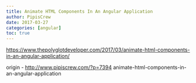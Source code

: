 ```yaml
---
title: Animate HTML Components In An Angular Application
author: PipisCrew
date: 2017-03-27
categories: [angular]
toc: true
---
```


https://www.thepolyglotdeveloper.com/2017/03/animate-html-components-in-an-angular-application/

origin - http://www.pipiscrew.com/?p=7394 animate-html-components-in-an-angular-application
